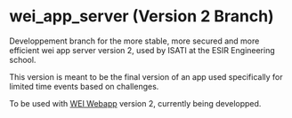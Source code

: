 # wei_app_server (Version 2 Branch)

Developpement branch for the more stable, more secured and more efficient wei app server version 2, used by ISATI at the ESIR Engineering school.

This version is meant to be the final version of an app used specifically for limited time events based on challenges.

To be used with [WEI Webapp](https://github.com/BDE-ISATI/wei_app) version 2, currently being developped.
